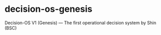 # decision-os-genesis
Decision-OS V1 (Genesis) — The first operational decision system by Shin (BSC)
